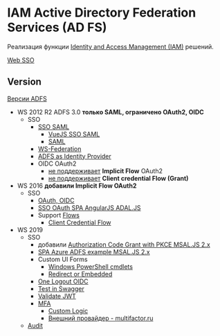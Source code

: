 # IAM Active Directory Federation Services (AD FS)

Реализация функции [Identity and Access Management (IAM)](../../arch/iam.md) решений.

[Web SSO](https://learn.microsoft.com/en-us/windows-server/identity/ad-fs/design/web-sso-design)

## Version

[Версии ADFS](https://en.wikipedia.org/wiki/Active_Directory_Federation_Services)
- WS 2012 R2 ADFS 3.0 **только SAML, ограничено OAuth2, OIDC**
	- SSO
		- [SSO SAML](https://help.yva.ai/ru/%D0%9D%D0%B0%D1%81%D1%82%D1%80%D0%BE%D0%B9%D0%BA%D0%B8-%D0%B0%D0%B2%D1%82%D0%BE%D1%80%D0%B8%D0%B7%D0%B0%D1%86%D0%B8%D0%B8-%D0%BF%D0%BE%D0%BB%D1%8C%D0%B7%D0%BE%D0%B2%D0%B0%D1%82%D0%B5%D0%BB%D0%B5%D0%B9-%D1%87%D0%B5%D1%80%D0%B5%D0%B7-ADFS.1505624129.html)
			- [VueJS SSO SAML](https://www.miniorange.com/vue-js-adfs-single-sign-on(sso))
			- [SAML](https://habr.com/ru/post/466859/)		
		- [WS-Federation](https://learn.microsoft.com/en-us/aspnet/core/security/authentication/ws-federation?view=aspnetcore-6.0)
		- [ADFS as Identity Provider](https://help.aternity.com/bundle/console_admin_guide_10x_server_local/page/console/topics/console_admin_sso_adfs.html)
		- OIDC OAuth2
			- [не поддерживает](https://nicolgit.github.io/oauth-2-0-protocol-support-level-for-adfs-2012r2-vs-adfs-2016/) **Implicit Flow** OAuth2
			- [не поддерживает](https://learn.microsoft.com/ru-ru/archive/blogs/nicold/oauth-2-0-protocol-support-level-for-adfs-2012r2-vs-adfs-2016) **Client credential Flow (Grant)**
- WS 2016 **добавили Implicit Flow OAuth2**
	- SSO
		- [OAuth, OIDC](https://learn.microsoft.com/en-us/windows-server/identity/ad-fs/development/ad-fs-openid-connect-oauth-concepts)
		- [SSO OAuth SPA AngularJS ADAL.JS](https://learn.microsoft.com/ru-ru/windows-server/identity/ad-fs/development/single-page-application-with-ad-fs)
		- Support [Flows](https://learn.microsoft.com/en-us/windows-server/identity/ad-fs/overview/ad-fs-openid-connect-oauth-flows-scenarios)
			- [Client Credential Flow](https://medium.com/the-new-control-plane/implementing-a-client-credential-flow-in-adfs-4-0-a8ff23dc4b32)
- WS 2019
	- SSO
		- добавили [Authorization Code Grant with PKCE MSAL.JS 2.x](https://medium.com/the-new-control-plane/using-proof-key-for-code-exchange-pkce-in-adfs-for-windows-server-2019-a457172e28c3)		
		- [SPA Azure ADFS example MSAL.JS 2.x](https://learn.microsoft.com/en-us/azure/active-directory/develop/single-page-app-quickstart)
		- Custom UI Forms
			- [Windows PowerShell cmdlets](https://learn.microsoft.com/en-us/windows-server/identity/ad-fs/operations/advanced-customization-of-ad-fs-sign-in-pages)
			- [Redirect or Embedded](https://learn.microsoft.com/en-us/azure/active-directory/develop/scenario-spa-sign-in?tabs=javascript2)
		- [One Logout OIDC](https://learn.microsoft.com/ru-ru/windows-server/identity/ad-fs/development/ad-fs-logout-openid-connect)
		- [Test in Swagger](https://medium.com/the-new-control-plane/using-swagger-as-a-client-for-an-adfs-protected-api-49f9b4d773c)
		- [Validate JWT](https://medium.com/the-new-control-plane/validating-an-adfs-jwt-a47099b014b9)
		- [MFA](https://learn.microsoft.com/ru-ru/windows-server/identity/ad-fs/operations/configure-additional-authentication-methods-for-ad-fs)
			- [Custom Logic](https://learn.microsoft.com/ru-ru/windows-server/identity/ad-fs/development/ad-fs-build-custom-auth-method)
			- [Внешний провайдер - multifactor.ru](https://multifactor.ru/docs/adfs-2fa/)
	- [Audit](https://learn.microsoft.com/en-us/windows-server/identity/ad-fs/troubleshooting/ad-fs-tshoot-logging)